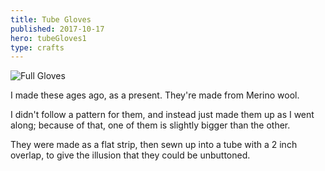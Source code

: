 ```yaml
---
title: Tube Gloves
published: 2017-10-17
hero: tubeGloves1
type: crafts
---
```


![Full Gloves](tubeGloves1)

I made these ages ago, as a present. They're made from Merino wool.

I didn't follow a pattern for them, and instead just made them up as I went along; because of that, one of them is slightly bigger than the other.

They were made as a flat strip, then sewn up into a tube with a 2 inch overlap, to give the illusion that they could be unbuttoned.
